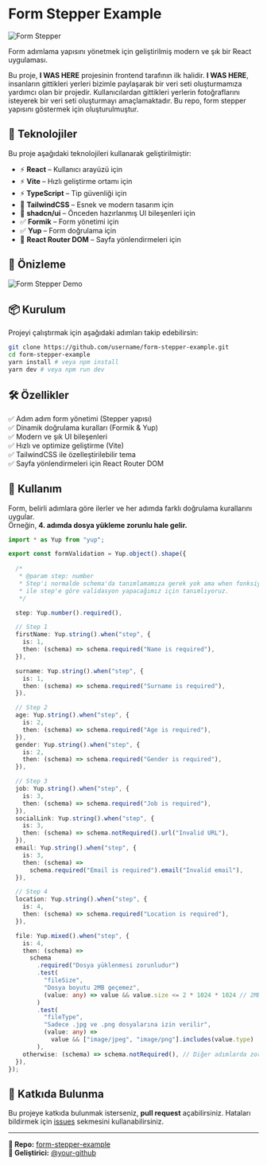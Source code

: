 # Form Stepper Example

![Form Stepper](https://user-images.githubusercontent.com/your-image.png)

Form adımlama yapısını yönetmek için geliştirilmiş modern ve şık bir React uygulaması.

Bu proje, **I WAS HERE** projesinin frontend tarafının ilk halidir. **I WAS HERE**, insanların gittikleri yerleri bizimle paylaşarak bir veri seti oluşturmamıza yardımcı olan bir projedir. Kullanıcılardan gittikleri yerlerin fotoğraflarını isteyerek bir veri seti oluşturmayı amaçlamaktadır. Bu repo, form stepper yapısını göstermek için oluşturulmuştur.

## 🚀 Teknolojiler

Bu proje aşağıdaki teknolojileri kullanarak geliştirilmiştir:

- ⚡ **React** – Kullanıcı arayüzü için
- ⚡ **Vite** – Hızlı geliştirme ortamı için
- ⚡ **TypeScript** – Tip güvenliği için
- 🎨 **TailwindCSS** – Esnek ve modern tasarım için
- 🎨 **shadcn/ui** – Önceden hazırlanmış UI bileşenleri için
- ✅ **Formik** – Form yönetimi için
- ✅ **Yup** – Form doğrulama için
- 🔀 **React Router DOM** – Sayfa yönlendirmeleri için

## 📸 Önizleme

![Form Stepper Demo](https://user-images.githubusercontent.com/your-demo.gif)

## 📦 Kurulum

Projeyi çalıştırmak için aşağıdaki adımları takip edebilirsin:

```bash
git clone https://github.com/username/form-stepper-example.git
cd form-stepper-example
yarn install # veya npm install
yarn dev # veya npm run dev
```

## 🛠️ Özellikler

✅ Adım adım form yönetimi (Stepper yapısı)  
✅ Dinamik doğrulama kuralları (Formik & Yup)  
✅ Modern ve şık UI bileşenleri  
✅ Hızlı ve optimize geliştirme (Vite)  
✅ TailwindCSS ile özelleştirilebilir tema  
✅ Sayfa yönlendirmeleri için React Router DOM

## 📝 Kullanım

Form, belirli adımlara göre ilerler ve her adımda farklı doğrulama kurallarını uygular.  
Örneğin, **4. adımda dosya yükleme zorunlu hale gelir.**

```ts
import * as Yup from "yup";

export const formValidation = Yup.object().shape({
  
  /*
   * @param step: number
   * Step'i normalde schema'da tanımlamamıza gerek yok ama when fonksiyonu
   * ile step'e göre validasyon yapacağımız için tanımlıyoruz.
   */

  step: Yup.number().required(),

  // Step 1
  firstName: Yup.string().when("step", {
    is: 1,
    then: (schema) => schema.required("Name is required"),
  }),

  surname: Yup.string().when("step", {
    is: 1,
    then: (schema) => schema.required("Surname is required"),
  }),

  // Step 2
  age: Yup.string().when("step", {
    is: 2,
    then: (schema) => schema.required("Age is required"),
  }),
  gender: Yup.string().when("step", {
    is: 2,
    then: (schema) => schema.required("Gender is required"),
  }),

  // Step 3
  job: Yup.string().when("step", {
    is: 3,
    then: (schema) => schema.required("Job is required"),
  }),
  socialLink: Yup.string().when("step", {
    is: 3,
    then: (schema) => schema.notRequired().url("Invalid URL"),
  }),
  email: Yup.string().when("step", {
    is: 3,
    then: (schema) =>
      schema.required("Email is required").email("Invalid email"),
  }),

  // Step 4
  location: Yup.string().when("step", {
    is: 4,
    then: (schema) => schema.required("Location is required"),
  }),

  file: Yup.mixed().when("step", {
    is: 4,
    then: (schema) =>
      schema
        .required("Dosya yüklenmesi zorunludur")
        .test(
          "fileSize",
          "Dosya boyutu 2MB geçemez",
          (value: any) => value && value.size <= 2 * 1024 * 1024 // 2MB
        )
        .test(
          "fileType",
          "Sadece .jpg ve .png dosyalarına izin verilir",
          (value: any) =>
            value && ["image/jpeg", "image/png"].includes(value.type)
        ),
    otherwise: (schema) => schema.notRequired(), // Diğer adımlarda zorunlu değil
  }),
});
```

## 🌟 Katkıda Bulunma

Bu projeye katkıda bulunmak isterseniz, **pull request** açabilirsiniz. Hataları bildirmek için [issues](https://github.com/username/form-stepper-example/issues) sekmesini kullanabilirsiniz.

---

**📌 Repo:** [form-stepper-example](https://github.com/username/form-stepper-example)  
**🚀 Geliştirici:** [@your-github](https://github.com/your-github)
